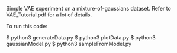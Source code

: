 Simple VAE experiment on a mixture-of-gaussians dataset.
Refer to VAE_Tutorial.pdf for a lot of details.

To run this code:

$ python3 generateData.py <fileName> <numPoints>
$ python3 plotData.py <fileName>
$ python3 gaussianModel.py <fileName> <epochs>
$ python3 sampleFromModel.py <pickleFile> <numPoints>
